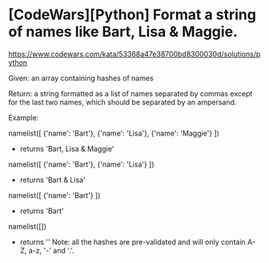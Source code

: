 # [CodeWars][Python] Format a string of names like Bart, Lisa & Maggie.

https://www.codewars.com/kata/53368a47e38700bd8300030d/solutions/python

Given: an array containing hashes of names

Return: a string formatted as a list of names separated by commas except for the last two names, which should be separated by an ampersand.

Example:

namelist([ {'name': 'Bart'}, {'name': 'Lisa'}, {'name': 'Maggie'} ])
- returns 'Bart, Lisa & Maggie'

namelist([ {'name': 'Bart'}, {'name': 'Lisa'} ])
- returns 'Bart & Lisa'

namelist([ {'name': 'Bart'} ])
- returns 'Bart'

namelist([])
- returns ''
Note: all the hashes are pre-validated and will only contain A-Z, a-z, '-' and '.'.
